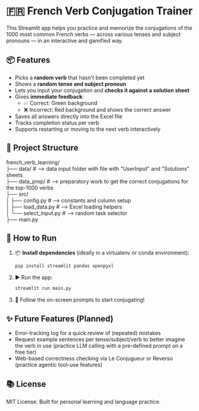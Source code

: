 # 🇫🇷 French Verb Conjugation Trainer

This Streamlit app helps you practice and memorize the conjugations of the 1000 most common French verbs — across various tenses and subject pronouns — in an interactive and gamified way.

## 📦 Features

- Picks a **random verb** that hasn't been completed yet
- Shows a **random tense and subject pronoun**
- Lets you input your conjugation and **checks it against a solution sheet**
- Gives **immediate feedback**:
  - ✅ Correct: Green background
  - ❌ Incorrect: Red background and shows the correct answer
- Saves all answers directly into the Excel file
- Tracks completion status per verb
- Supports restarting or moving to the next verb interactively

## 📁 Project Structure
french_verb_learning/ <br>
├── data/ # --> data input folder with file with "UserInput" and "Solutions" sheets <br>
├── data_prep/ # --> preparatory work to get the correct conjugations for the top-1000 verbs <br>
├── src/ <br>
│ ├── config.py # --> constants and column setup <br>
│ ├── load_data.py # --> Excel loading helpers <br>
│ └── select_input.py # --> random task selector <br>
├── main.py <br>

## 🚀 How to Run

1. 📦 **Install dependencies** (ideally in a virtualenv or conda environment):

   ```bash
   pip install streamlit pandas openpyxl

2. ▶️ Run the app:

    ```bash
    streamlit run main.py

3. 🎯 Follow the on-screen prompts to start conjugating!


## ✨ Future Features (Planned)

- Error-tracking log for a quick review of (repeated) mistakes
- Request example sentences per tense/subject/verb to better imagine the verb in use (practice LLM calling with a pre-defined prompt on a free tier)
- Web-based correctness checking via Le Conjugueur or Reverso (practice agentic tool-use features)

## 📚 License

MIT License. Built for personal learning and language practice.
